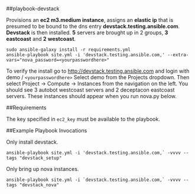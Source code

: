 ##playbook-devstack

Provisions an **ec2 m3.medium instance**, assigns an **elastic ip** that is presumed to be bound to the dns entry **devstack.testing.ansible.com**. **Devstack** is then installed. **5** servers are brought up in 2 groups, **3** **eastcoast** and **2** **westcoast**.
```
sudo ansible-galaxy install -r requirements.yml
ansible-playbook site.yml -i 'devstack.testing.ansible.com,' --extra-vars="nova_password=<yourpasswordhere>"
```
To verify the install go to http://devstack.testing.ansible.com and login with demo / `<yourpasswordhere>` Select demo from the Projects dropdown. Then select Project -> Compute -> Instances from the navigation on the left. You should see 3 autobot westcoast servers and 2 deceptacon eastcoast servers. These instances should appear when you run nova.py below.

##Requirements

The key specified in `ec2_key` must be available to the playbook.

##Example Playbook Invocations

Only install devstack.
```
ansible-playbook site.yml -i 'devstack.testing.ansible.com,` -vvvv --tags "devstack_setup"
```
Only bring up nova instances.
```
ansible-playbook site.yml -i `devstack.testing.ansible.com,` -vvvv --tags "devstack_nova"
```